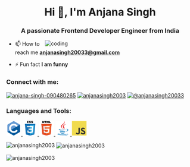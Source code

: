 <h1 align="center">Hi 👋, I'm Anjana Singh</h1>
<h3 align="center">A passionate Frontend Developer Engineer from India</h3>
<img align="right"  width="400" src="https://cxotoday.com/wp-content/uploads/2022/08/github.jpeg" alt="coding">


- 📫 How to reach me **anjanasingh20033@gmail.com**

- ⚡ Fun fact **I am funny**

<h3 align="left">Connect with me:</h3>
<p align="left">
<a href="https://linkedin.com/in/anjana-singh-090480265" target="blank"><img align="center" src="https://raw.githubusercontent.com/rahuldkjain/github-profile-readme-generator/master/src/images/icons/Social/linked-in-alt.svg" alt="anjana-singh-090480265" height="30" width="40" /></a>
<a href="https://instagram.com/anjanasingh2003" target="blank"><img align="center" src="https://raw.githubusercontent.com/rahuldkjain/github-profile-readme-generator/master/src/images/icons/Social/instagram.svg" alt="anjanasingh2003" height="30" width="40" /></a>
<a href="https://www.hackerrank.com/@anjanasingh20033" target="blank"><img align="center" src="https://raw.githubusercontent.com/rahuldkjain/github-profile-readme-generator/master/src/images/icons/Social/hackerrank.svg" alt="@anjanasingh20033" height="30" width="40" /></a>
</p>

<h3 align="left">Languages and Tools:</h3>
<p align="left"> <a href="https://www.cprogramming.com/" target="_blank" rel="noreferrer"> <img src="https://raw.githubusercontent.com/devicons/devicon/master/icons/c/c-original.svg" alt="c" width="40" height="40"/> </a> <a href="https://www.w3schools.com/css/" target="_blank" rel="noreferrer"> <img src="https://raw.githubusercontent.com/devicons/devicon/master/icons/css3/css3-original-wordmark.svg" alt="css3" width="40" height="40"/> </a> <a href="https://www.w3.org/html/" target="_blank" rel="noreferrer"> <img src="https://raw.githubusercontent.com/devicons/devicon/master/icons/html5/html5-original-wordmark.svg" alt="html5" width="40" height="40"/> </a> <a href="https://www.java.com" target="_blank" rel="noreferrer"> <img src="https://raw.githubusercontent.com/devicons/devicon/master/icons/java/java-original.svg" alt="java" width="40" height="40"/> </a> <a href="https://developer.mozilla.org/en-US/docs/Web/JavaScript" target="_blank" rel="noreferrer"> <img src="https://raw.githubusercontent.com/devicons/devicon/master/icons/javascript/javascript-original.svg" alt="javascript" width="40" height="40"/> </a> </p>

<p><img align="left" src="https://github-readme-stats.vercel.app/api/top-langs?username=anjanasingh2003&show_icons=true&locale=en&layout=compact" alt="anjanasingh2003" /></p>

<p>&nbsp;<img align="center" src="https://github-readme-stats.vercel.app/api?username=anjanasingh2003&show_icons=true&locale=en" alt="anjanasingh2003" /></p>

<p><img align="center" src="https://github-readme-streak-stats.herokuapp.com/?user=anjanasingh2003&" alt="anjanasingh2003" /></p>



